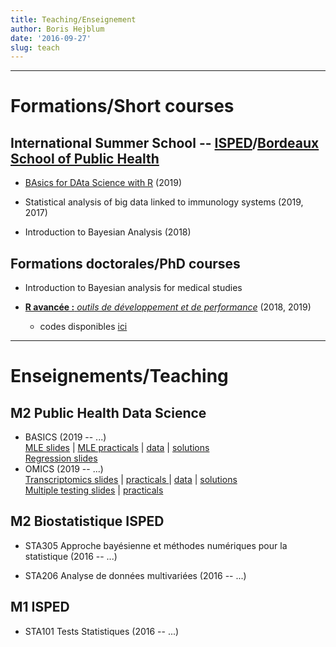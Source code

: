 ```yaml
---
title: Teaching/Enseignement
author: Boris Hejblum
date: '2016-09-27'
slug: teach
---
```



* * *

# **Formations/Short courses**

## International Summer School -- [ISPED](http://www.isped.u-bordeaux.fr/Formation/Ecoled%C3%A9t%C3%A9.aspx)/[Bordeaux School of Public Health](http://bss-publichealth.u-bordeaux.fr/en/Program/Course-n-1-Statistical-analysis-of-big-data-linked-to-immunology-systems/r742.html)
  
  * [BAsics for DAta Science with R](/badas) (2019)
 
  * Statistical analysis of big data linked to immunology systems (2019, 2017)

  * Introduction to Bayesian Analysis (2018)

## Formations doctorales/PhD courses

 * Introduction to Bayesian analysis for medical studies <!--](/intro-bayes-med)-->

 * [**R avancée :** *outils de développement et de performance*](https://r-dev-perf.borishejblum.science)  (2018, 2019)  
    + codes disponibles [ici](/files/mypkgr_0.0.0.9000.tar.gz)

* * *

# **Enseignements/Teaching**

## M2 Public Health Data Science
  * BASICS (2019 -- ...)  
  <a href="/html/m2phds-basics/biostatistics_basics_MLEslides.html" target="_blank">MLE slides</a> | <a href="/html/m2phds-basics/biostatistics_basics_MLEpracticals.html" target="_blank">MLE practicals</a> | [data](/files/birthweight_data.txt) | <a href="/html/m2phds-basics/biostatistics_basics_MLEpracticals_solutions.html" target="_blank">solutions</a>  
  <a href="/html/m2phds-basics/biostatistics_basics_REGslides.html" target="_blank">Regression slides</a> 
  * OMICS (2019 -- ...)  
   [Transcriptomics slides](/files/transcriptomics-eur/TranscriptomicsData.pdf) | <a href="/html/m2phds-omics/transcriptomics_M2PHDS_OMICS_practicals.html" target="_blank"> practicals </a> | [data](/files/transcriptomics-eur/SinghaniaTB_data.Rdata) | <a href="/html/m2phds-omics/transcriptomics_M2PHDS_OMICS_practicals_solutions.html" target="_blank">solutions </a>  
   [Multiple testing slides](/files/transcriptomics-eur/MultiTests_Slides.pdf) | <a href="/html/m2phds-omics/multitests_M2PHDS_OMICS_practicals.html" target="_blank"> practicals </a> 

## M2 Biostatistique ISPED

  * STA305 Approche bayésienne et méthodes numériques pour la statistique (2016 -- ...)  
  <!-- <a href="/files/STA305cours_etud.pdf" target="_blank">cours</a> | <a href="/html/STA305_TP_enonce.html" target="_blank">Travaux pratiques</a> -->
  
  * STA206 Analyse de données multivariées (2016 -- ...)


## M1 ISPED

  * STA101 Tests Statistiques (2016 -- ...)


